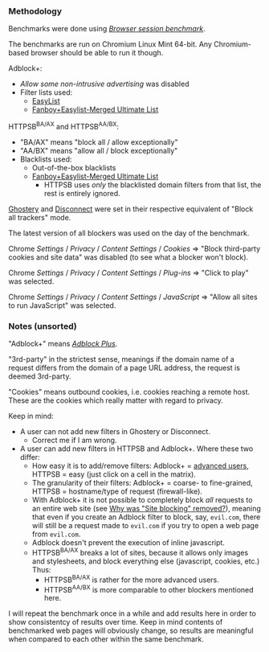 ### Methodology

Benchmarks were done using [*Browser session benchmark*](https://github.com/gorhill/sessbench).

The benchmarks are run on Chromium Linux Mint 64-bit. Any Chromium-based browser should be able to run it though.

Adblock+:
- _Allow some non-intrusive advertising_ was disabled
- Filter lists used:
    * [EasyList](https://easylist-downloads.adblockplus.org/easylist.txt)
    * [Fanboy+Easylist-Merged Ultimate List](http://www.fanboy.co.nz/filters.html)

HTTPSB<sup>BA/AX</sup> and HTTPSB<sup>AA/BX</sup>:
- "BA/AX" means "block all / allow exceptionally"
- "AA/BX" means "allow all / block exceptionally"
- Blacklists used:
    * Out-of-the-box blacklists
    * [Fanboy+Easylist-Merged Ultimate List](http://www.fanboy.co.nz/filters.html)
        - HTTPSB uses _only_ the blacklisted domain filters from that list, the rest is entirely ignored.

[Ghostery](http://www.ghostery.com/) and [Disconnect](https://disconnect.me/) were set in their respective equivalent of "Block all trackers" mode.

The latest version of all blockers was used on the day of the benchmark.

Chrome *Settings* / *Privacy* / *Content Settings* / *Cookies* => "Block third-party cookies and site data" was disabled (to see what a blocker won't block).

Chrome *Settings* / *Privacy* / *Content Settings* / *Plug-ins* => "Click to play" was selected.

Chrome *Settings* / *Privacy* / *Content Settings* / *JavaScript* => "Allow all sites to run JavaScript" was selected.

### Notes (unsorted)

"Adblock+" means [*Adblock Plus*](https://adblockplus.org/).

"3rd-party" in the strictest sense, meanings if the domain name of a request differs from the domain of a page URL address, the request is deemed 3rd-party.

"Cookies" means outbound cookies, i.e. cookies reaching a remote host. These are the cookies which really matter with regard to privacy.

Keep in mind:
- A user can not add new filters in Ghostery or Disconnect.
    * Correct me if I am wrong.
- A user can add new filters in HTTPSB and Adblock+. Where these two differ:
    * How easy it is to add/remove filters: Adblock+ = [advanced users](https://adblockplus.org/en/filters), HTTPSB = easy (just click on a cell in the matrix).
    * The granularity of their filters: Adblock+ = coarse- to fine-grained, HTTPSB = hostname/type of request (firewall-like).
    * With Adblock+ it is not possible to completely block *all* requests to an entire web site (see [Why was "Site blocking" removed?](https://web.archive.org/web/20111206122411/https://adblockplus.org/en/faq_features#siteblock)), meaning that even if you create an Adblock filter to block, say, `evil.com`, there will still be a request made to `evil.com` if you try to open a web page from `evil.com`.
    * Adblock doesn't prevent the execution of inline javascript.
    * HTTPSB<sup>BA/AX</sup> breaks a lot of sites, because it allows only images and stylesheets, and block everything else (javascript, cookies, etc.) Thus:
        -  HTTPSB<sup>BA/AX</sup> is rather for the more advanced users.
        -  HTTPSB<sup>AA/BX</sup> is more comparable to other blockers mentioned here.

I will repeat the benchmark once in a while and add results here in order to show consistentcy of results over time. Keep in mind contents of benchmarked web pages will obviously change, so results are meaningful when compared to each other within the same benchmark.
